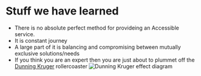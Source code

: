 # Stuff we have learned


- There is no absolute perfect method for provideing an Accessible service. 
- It is  constant journey
- A large part of it is balancing and compromising between mutually exclusive solutions/needs
- If you think you are an expert then you are just about to plummet off the [Dunning Kruger](https://thedecisionlab.com/biases/dunning-kruger-effect/) rollercoaster
![Dunning Kruger effect diagram](https://scotentsd.github.io/a11y/images/dk2.png "Dunning Kruger effect")
